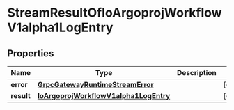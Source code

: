 

# StreamResultOfIoArgoprojWorkflowV1alpha1LogEntry

## Properties

Name | Type | Description | Notes
------------ | ------------- | ------------- | -------------
**error** | [**GrpcGatewayRuntimeStreamError**](GrpcGatewayRuntimeStreamError.md) |  |  [optional]
**result** | [**IoArgoprojWorkflowV1alpha1LogEntry**](IoArgoprojWorkflowV1alpha1LogEntry.md) |  |  [optional]



